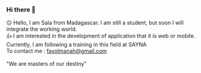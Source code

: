 ### Hi there 👋

😐 Hello, I am Sala from Madagascar. I am still a student, but soon I will integrate the working world.
<br>
👍 I am interested in the development of application that it is web or mobile.
Currently, I am following a training in this field at SAYNA
<br>
To contact me : fayolmanah@gmail.com
<br><br>
"We are masters of our destiny"
